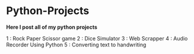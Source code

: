 # Python-Projects

**Here I post all of my python projects** 

1 : Rock Paper Scissor game
2 : Dice Simulator
3 : Web Scrapper 
4 : Audio Recorder Using Python
5 : Converting text to handwriting
